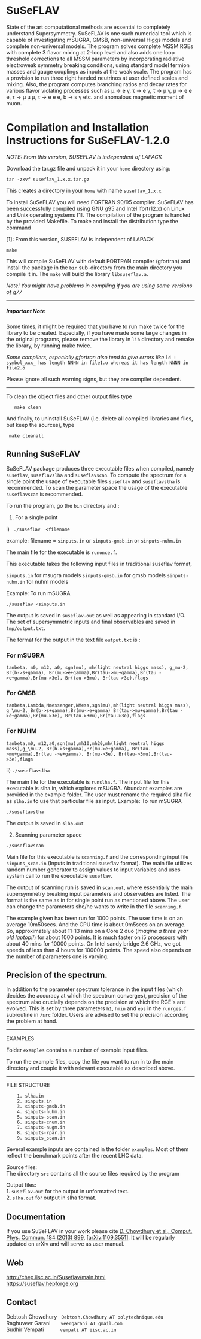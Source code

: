 # SuSeFLAV

State of the art computational methods are essential to completely understand Supersymmetry. SuSeFLAV is one such numerical tool which is capable of investigating mSUGRA, GMSB, non-universal Higgs models and complete non-universal models. The program solves complete MSSM RGEs with complete 3 flavor mixing at 2-loop level and also adds one loop threshold corrections to all MSSM parameters by incorporating radiative electroweak symmetry breaking conditions, using standard model fermion masses and gauge couplings as inputs at the weak scale. The program has a provision to run three right handed neutrinos at user defined scales and mixing. Also, the program computes branching ratios and decay rates for various flavor violating processes such as μ → e γ, τ → e γ, τ → μ γ, μ → e e e, τ → μ μ μ, τ → e e e, b → s γ etc. and anomalous magnetic moment of muon.

# Compilation and Installation Instructions for SuSeFLAV-1.2.0

*NOTE: From this version, SUSEFLAV is independent of LAPACK*


Download the tar.gz file and unpack it in your `home` directory
using:

```tar -zxvf suseflav_1.x.x.tar.gz ```

This creates a directory in your `home` with name `suseflav_1.x.x`

To install SuSeFLAV you will need FORTRAN 90/95 compiler. SuSeFLAV has been
successfully compiled using GNU g95 and Intel ifort(12.x) on Linux and Unix
operating systems [1]. The compilation of the program is handled by the provided
Makefile. To make and install the distribution type the command

[1]: From this version, SUSEFLAV is independent of LAPACK

` make `

This will compile SuSeFLAV with default FORTRAN compiler (gfortran) and
install the package in the `bin` sub-directory from the main directory
you compile it in. The `make` will build the library `libsuseflav.a`.

_Note! You might have problems in compiling if you are using some versions of g77_

---
##### **_Important Note_**

Some times, it might be required that you have to run make twice for the library to be created. Especially, if you have made some large changes in the original programs, please remove the library in `lib` directory and remake the library, by running make twice.

*Some compilers, especially gfortran also tend to give errors like*
`ld : symbol_xxx_ has length NNNN in file1.o whereas it has length NNNN in file2.o`

Please ignore all such warning signs, but they are compiler dependent.

----

To clean the object files and other output files type

`    make clean `

And finally, to uninstall SuSeFLAV (i.e. delete all compiled libraries and
files, but keep the sources), type

`  make cleanall `


## Running SuSeFLAV


SuSeFLAV package produces three executable files when compiled,
namely `suseflav`, `suseflavslha` and `suseflavscan`. To compute
the spectrum for a single point the usage of executable files
`suseflav` and `suseflavslha` is recommended. To scan the
parameter space the usage  of the executable `suseflavscan`
is recommended.

To run the program, go the `bin` directory and :

1. For a single point

i) `  ./suseflav  <filename `

example: filename = `sinputs.in` or `sinputs-gmsb.in` or `sinputs-nuhm.in`

The main file for the executable is `runonce.f`.

This executable takes the following input files in traditional
suseflav format,

`sinputs.in`       for msugra models
`sinputs-gmsb.in`  for gmsb models
`sinputs-nuhm.in`  for nuhm models


Example: To run mSUGRA

`./suseflav <sinputs.in`

The output is saved in `suseflav.out` as well as appearing in standard I/O.
The set of supersymmetric inputs and final observables are saved in `tmp/output.txt`.

The format for the output in the text file `output.txt` is :

### For mSUGRA

`tanbeta, m0, m12, a0, sgn(mu), mh(light neutral higgs mass), g_mu-2, Br(b->s+gamma),
Br(mu->e+gamma),Br(tau->mu+gamma),Br(tau ->e+gamma),Br(mu->3e), Br(tau->3mu),
Br(tau->3e),flags`

### For GMSB

`tanbeta,Lambda,Mmessenger,NMess,sgn(mu),mh(light neutral higgs mass), g_\mu-2,
Br(b->s+gamma),Br(mu->e+gamma) Br(tau->mu+gamma),Br(tau ->e+gamma),Br(mu->3e),
Br(tau->3mu),Br(tau->3e),flags`

### For NUHM

`tanbeta,m0, m12,a0,sgn(mu),mh10,mh20,mh(light neutral higgs mass),g_\mu-2,
Br(b->s+gamma),Br(mu->e+gamma), Br(tau->mu+gamma),Br(tau ->e+gamma),
Br(mu->3e), Br(tau->3mu),Br(tau->3e),flags`

ii) `./suseflavslha`

The main file for the executable is `runslha.f`. The input file for this
executable is slha.in, which explores mSUGRA. Abundant examples are provided
in the example folder. The user must rename the required slha file as
`slha.in` to use that particular file as input.
Example: To run mSUGRA

`./suseflavslha`

The output is saved in `slha.out`


2. Scanning parameter space

`./suseflavscan`

Main file for this executable is `scanning.f` and the corresponding input file
`sinputs_scan.in` (Inputs in traditional suseflav format). The main file
utilizes random number generator to assign values to input variables
and uses system call to run the executable `suseflav`.

The output of scanning run is saved in `scan.out`, where essentially the
main supersymmetry breaking input parameters and observables are listed.
The format is the same as in for single point run as mentioned above.
The user can change the parameters she/he wants to write in the
file `scanning.f`.

The example given has been run for 1000 points.
The user time is on an average 10m50secs. And the CPU time is
about 0m5secs on an average. So, approximately about 11-13 mins
on a Core 2 duo (*imagine a three year old laptop!!*) for about
1000 points. It is much faster on i5 processors with about
40 mins for 10000 points. On Intel sandy bridge 2.6 GHz, we
got speeds of less than 4 hours for 100000 points.
The speed also depends on the number of parameters one is varying.


## Precision of the spectrum.


In addition to the parameter spectrum tolerance in the input files (which
decides the accuracy at which the spectrum converges), precision of the
spectrum also crucially depends on the precision at which the RGE's are
evolved. This is set by three parameters `h1`, `hmin` and `eps` in the `runrges.f`
subroutine in `/src` folder. Users are advised to set
the precision according the problem at hand.

----------------------------------------------

EXAMPLES

Folder `examples` contains a number of example input files.

To run the example files, copy the file you want to run in to the
main directory and couple it with relevant executable as described
above.

----------------------------------------------
FILE STRUCTURE

``` Input files:
	1. slha.in
	2. sinputs.in
	3. sinputs-gmsb.in
	4. sinputs-nuhm.in
	5. sinputs-scan.in
	6. sinputs-cnum.in
	7. sinputs-nugm.in
	8. sinputs-rpar.in
	9. sinputs_scan.in
```

Several example inputs are contained in the folder `examples`.
Most of them reflect the benchmark points after the recent
LHC data.

Source files:  
       The directory `src` contains all the source files required
       by the program

Output files:  
       1. `suseflav.out` for the output in unformatted text.  
       2. `slha.out` for output in slha format.



## Documentation

If you use SuSeFLAV in your work please cite [D. Chowdhury et al., Comput. Phys. Commun. 184 (2013) 899](http://dx.doi.org/10.1016/j.cpc.2012.10.031), [[arXiv:1109.3551]](https://arxiv.org/abs/1109.3551). It will be regularly updated on arXiv and will serve as user manual.

## Web

<http://chep.iisc.ac.in/Suseflav/main.html>  
<https://suseflav.hepforge.org>

## Contact

Debtosh Chowdhury	&nbsp;		`Debtosh.Chowdhury AT polytechnique.edu`  
Raghuveer Garani	&nbsp;&nbsp;&nbsp;&nbsp;&nbsp;		`veergarani AT gmail.com`  
Sudhir Vempati		&nbsp;&nbsp;&nbsp;&nbsp;&nbsp;&nbsp;&nbsp;&nbsp;&nbsp;	`vempati AT iisc.ac.in`
